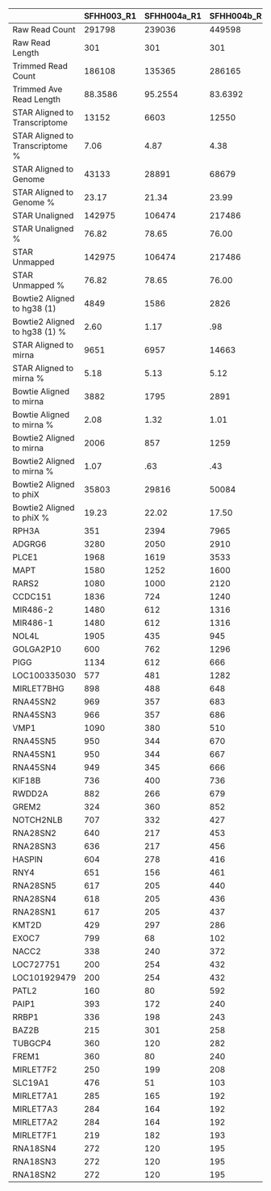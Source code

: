 
|    | SFHH003_R1 | SFHH004a_R1 | SFHH004b_R1 | Undetermined_R1 |
| --- | --- | --- | --- | --- |
| Raw Read Count | 291798 | 239036 | 449598 | 195013 |
| Raw Read Length | 301 | 301 | 301 | 301 |
| Trimmed Read Count | 186108 | 135365 | 286165 | 184328 |
| Trimmed Ave Read Length | 88.3586 | 95.2554 | 83.6392 | 292.061 |
| STAR Aligned to Transcriptome | 13152 | 6603 | 12550 | 178 |
| STAR Aligned to Transcriptome % | 7.06 | 4.87 | 4.38 | .09 |
| STAR Aligned to Genome | 43133 | 28891 | 68679 | 832 |
| STAR Aligned to Genome % | 23.17 | 21.34 | 23.99 | .45 |
| STAR Unaligned | 142975 | 106474 | 217486 | 183496 |
| STAR Unaligned % | 76.82 | 78.65 | 76.00 | 99.54 |
| STAR Unmapped | 142975 | 106474 | 217486 | 183496 |
| STAR Unmapped % | 76.82 | 78.65 | 76.00 | 99.54 |
| Bowtie2 Aligned to hg38 (1) | 4849 | 1586 | 2826 | 860 |
| Bowtie2 Aligned to hg38 (1) % | 2.60 | 1.17 | .98 | .46 |
| STAR Aligned to mirna | 9651 | 6957 | 14663 | 189 |
| STAR Aligned to mirna % | 5.18 | 5.13 | 5.12 | .10 |
| Bowtie Aligned to mirna | 3882 | 1795 | 2891 | 53 |
| Bowtie Aligned to mirna % | 2.08 | 1.32 | 1.01 | .02 |
| Bowtie2 Aligned to mirna | 2006 | 857 | 1259 | 24 |
| Bowtie2 Aligned to mirna % | 1.07 | .63 | .43 | .01 |
| Bowtie2 Aligned to phiX | 35803 | 29816 | 50084 | 180035 |
| Bowtie2 Aligned to phiX % | 19.23 | 22.02 | 17.50 | 97.67 |
| RPH3A | 351 | 2394 | 7965 | 54 |
| ADGRG6 | 3280 | 2050 | 2910 | 60 |
| PLCE1 | 1968 | 1619 | 3533 | 18 |
| MAPT | 1580 | 1252 | 1600 | 10 |
| RARS2 | 1080 | 1000 | 2120 |  |
| CCDC151 | 1836 | 724 | 1240 | 16 |
| MIR486-2 | 1480 | 612 | 1316 | 22 |
| MIR486-1 | 1480 | 612 | 1316 | 22 |
| NOL4L | 1905 | 435 | 945 |  |
| GOLGA2P10 | 600 | 762 | 1296 |  |
| PIGG | 1134 | 612 | 666 | 12 |
| LOC100335030 | 577 | 481 | 1282 | 10 |
| MIRLET7BHG | 898 | 488 | 648 | 10 |
| RNA45SN2 | 969 | 357 | 683 | 7 |
| RNA45SN3 | 966 | 357 | 686 | 6 |
| VMP1 | 1090 | 380 | 510 | 10 |
| RNA45SN5 | 950 | 344 | 670 | 7 |
| RNA45SN1 | 950 | 344 | 667 | 7 |
| RNA45SN4 | 949 | 345 | 666 | 7 |
| KIF18B | 736 | 400 | 736 | 24 |
| RWDD2A | 882 | 266 | 679 | 21 |
| GREM2 | 324 | 360 | 852 | 6 |
| NOTCH2NLB | 707 | 332 | 427 | 7 |
| RNA28SN2 | 640 | 217 | 453 | 4 |
| RNA28SN3 | 636 | 217 | 456 | 3 |
| HASPIN | 604 | 278 | 416 | 6 |
| RNY4 | 651 | 156 | 461 | 9 |
| RNA28SN5 | 617 | 205 | 440 | 4 |
| RNA28SN4 | 618 | 205 | 436 | 4 |
| RNA28SN1 | 617 | 205 | 437 | 4 |
| KMT2D | 429 | 297 | 286 |  |
| EXOC7 | 799 | 68 | 102 |  |
| NACC2 | 338 | 240 | 372 | 10 |
| LOC727751 | 200 | 254 | 432 |  |
| LOC101929479 | 200 | 254 | 432 |  |
| PATL2 | 160 | 80 | 592 |  |
| PAIP1 | 393 | 172 | 240 | 6 |
| RRBP1 | 336 | 198 | 243 | 6 |
| BAZ2B | 215 | 301 | 258 |  |
| TUBGCP4 | 360 | 120 | 282 |  |
| FREM1 | 360 | 80 | 240 |  |
| MIRLET7F2 | 250 | 199 | 208 | 7 |
| SLC19A1 | 476 | 51 | 103 | 17 |
| MIRLET7A1 | 285 | 165 | 192 | 3 |
| MIRLET7A3 | 284 | 164 | 192 | 3 |
| MIRLET7A2 | 284 | 164 | 192 | 3 |
| MIRLET7F1 | 219 | 182 | 193 | 7 |
| RNA18SN4 | 272 | 120 | 195 | 3 |
| RNA18SN3 | 272 | 120 | 195 | 3 |
| RNA18SN2 | 272 | 120 | 195 | 3 |


